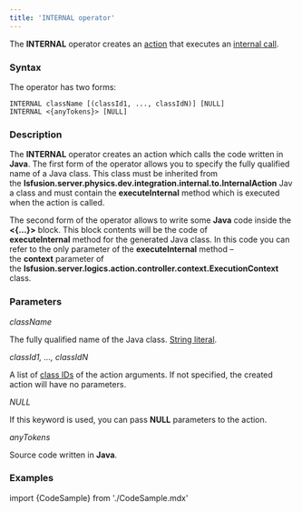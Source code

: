 ```yaml
---
title: 'INTERNAL operator'
---
```


The **INTERNAL** operator creates an [action](Actions.md) that executes an [internal call](Internal_call_INTERNAL.md).

### Syntax

The operator has two forms:

    INTERNAL className [(classId1, ..., classIdN)] [NULL]
    INTERNAL <{anyTokens}> [NULL]

### Description

The **INTERNAL** operator creates an action which calls the code written in **Java**. The first form of the operator allows you to specify the fully qualified name of a Java class. This class must be inherited from the **lsfusion.server.physics.dev.integration.internal.to.InternalAction** Java class and must contain the **executeInternal** method which is executed when the action is called.

The second form of the operator allows to write some **Java** code inside the **<{...}\>** block. This block contents will be the code of **executeInternal** method for the generated Java class. In this code you can refer to the only parameter of the **executeInternal** method – the **context** parameter of the **lsfusion.server.logics.action.controller.context.ExecutionContext** class.

### Parameters

*className*

The fully qualified name of the Java class. [String literal](Literals.md#strliteral-broken).

*classId1, ..., classIdN*

A list of [class IDs](IDs.md#classid-broken) of the action arguments. If not specified, the created action will have no parameters.

*NULL*

If this keyword is used, you can pass **NULL** parameters to the action.

*anyTokens*

Source code written in **Java**. 

### Examples


import {CodeSample} from './CodeSample.mdx'

<CodeSample url="http://documentation.lsfusion.org:5000/sample?file=ActionSample&block=custom"/>

  

